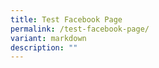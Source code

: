 ```yaml
---
title: Test Facebook Page
permalink: /test-facebook-page/
variant: markdown
description: ""
---
```

